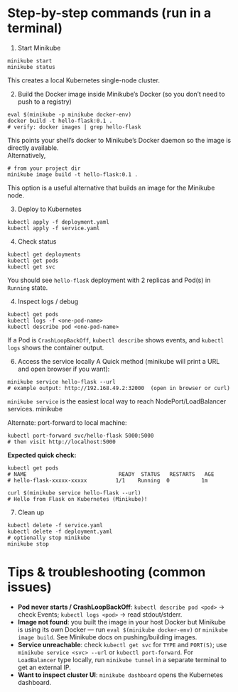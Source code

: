 # Step-by-step commands (run in a terminal)

1. Start Minikube
```
minikube start
minikube status
```
This creates a local Kubernetes single-node cluster. 


2. Build the Docker image inside Minikube’s Docker (so you don’t need to push to a registry)
```
eval $(minikube -p minikube docker-env)
docker build -t hello-flask:0.1 .
# verify: docker images | grep hello-flask
```
This points your shell’s docker to Minikube’s Docker daemon so the image is directly available.     
Alternatively,
```
# from your project dir
minikube image build -t hello-flask:0.1 .
```
This option is a useful alternative that builds an image for the Minikube node. 


3. Deploy to Kubernetes
```
kubectl apply -f deployment.yaml
kubectl apply -f service.yaml
```


4. Check status
```
kubectl get deployments
kubectl get pods
kubectl get svc
```
You should see `hello-flask` deployment with 2 replicas and Pod(s) in `Running` state.


4. Inspect logs / debug
```
kubectl get pods
kubectl logs -f <one-pod-name>
kubectl describe pod <one-pod-name>
```
If a Pod is `CrashLoopBackOff`, `kubectl describe` shows events, and `kubectl logs` shows the container output.


6. Access the service locally
A Quick method (minikube will print a URL and open browser if you want):
```
minikube service hello-flask --url
# example output: http://192.168.49.2:32000  (open in browser or curl)
```
`minikube service` is the easiest local way to reach NodePort/LoadBalancer services. 
minikube

Alternate: port-forward to local machine:
```
kubectl port-forward svc/hello-flask 5000:5000
# then visit http://localhost:5000
```

**Expected quick check:**
```
kubectl get pods
# NAME                             READY  STATUS   RESTARTS   AGE
# hello-flask-xxxxx-xxxxx         1/1    Running  0          1m
```
```
curl $(minikube service hello-flask --url)
# Hello from Flask on Kubernetes (Minikube)!
```


7. Clean up
```
kubectl delete -f service.yaml
kubectl delete -f deployment.yaml
# optionally stop minikube
minikube stop
```

# Tips & troubleshooting (common issues)

* **Pod never starts / CrashLoopBackOff**: `kubectl describe pod <pod>` → check Events; `kubectl logs <pod>` → read stdout/stderr. 
* **Image not found**: you built the image in your host Docker but Minikube is using its own Docker — run `eval $(minikube docker-env)` or `minikube image build`. See Minikube docs on pushing/building images. 
* **Service unreachable**: check `kubectl get svc` for `TYPE` and `PORT(S)`; use `minikube service <svc> --url` or `kubectl port-forward`. For `LoadBalancer` type locally, run `minikube tunnel` in a separate terminal to get an external IP. 
* **Want to inspect cluster UI**: `minikube dashboard` opens the Kubernetes dashboard.
